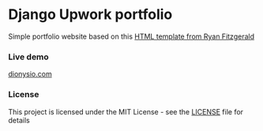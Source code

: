 # Django Upwork portfolio

Simple portfolio website based on this [HTML template from Ryan Fitzgerald](https://github.com/RyanFitzgerald/devportfolio-template)

### Live demo

[dionysio.com](https://www.dionysio.com)

### License

This project is licensed under the MIT License - see the [LICENSE](LICENSE) file for details